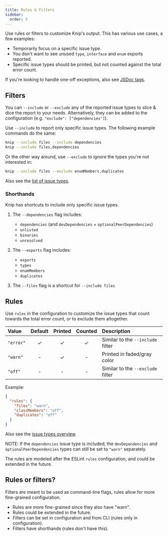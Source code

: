 ```yaml
---
title: Rules & Filters
sidebar:
  order: 5
---
```


Use rules or filters to customize Knip's output. This has various use cases, a
few examples:

- Temporarily focus on a specific issue type.
- You don't want to see unused `type`, `interface` and `enum` exports reported.
- Specific issue types should be printed, but not counted against the total
  error count.

If you're looking to handle one-off exceptions, also see [JSDoc tags][1].

## Filters

You can `--include` or `--exclude` any of the reported issue types to slice &
dice the report to your needs. Alternatively, they can be added to the
configuration (e.g. `"exclude": ["dependencies"]`).

Use `--include` to report only specific issue types. The following example
commands do the same:

```sh
knip --include files --include dependencies
knip --include files,dependencies
```

Or the other way around, use `--exclude` to ignore the types you're not
interested in:

```sh
knip --include files --exclude enumMembers,duplicates
```

Also see the [list of issue types][2].

### Shorthands

Knip has shortcuts to include only specific issue types.

1. The `--dependencies` flag includes:

   - `dependencies` (and `devDependencies` + `optionalPeerDependencies`)
   - `unlisted`
   - `binaries`
   - `unresolved`

2. The `--exports` flag includes:

   - `exports`
   - `types`
   - `enumMembers`
   - `duplicates`

3. The `--files` flag is a shortcut for `--include files`

## Rules

Use `rules` in the configuration to customize the issue types that count towards
the total error count, or to exclude them altogether.

| Value     | Default | Printed | Counted | Description                       |
| :-------- | :-----: | :-----: | :-----: | :-------------------------------- |
| `"error"` |    ✓    |    ✓    |    ✓    | Similar to the `--include` filter |
| `"warn"`  |    -    |    ✓    |    -    | Printed in faded/gray color       |
| `"off"`   |    -    |    -    |    -    | Similar to the `--exclude` filter |

Example:

```json title="knip.json"
{
  "rules": {
    "files": "warn",
    "classMembers": "off",
    "duplicates": "off"
  }
}
```

Also see the [issue types overview][2].

NOTE: If the `dependencies` issue type is included, the `devDependencies` and
`optionalPeerDependencies` types can still be set to `"warn"` separately.

The rules are modeled after the ESLint `rules` configuration, and could be
extended in the future.

## Rules or filters?

Filters are meant to be used as command-line flags, rules allow for more
fine-grained configuration.

- Rules are more fine-grained since they also have "warn".
- Rules could be extended in the future.
- Filters can be set in configuration and from CLI (rules only in
  configuration).
- Filters have shorthands (rules don't have this).

[1]: ../reference/jsdoc-tsdoc-tags.md
[2]: ../reference/issue-types.md
